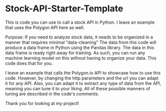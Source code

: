 # Stock-API-Starter-Template
This is code you can use to call a stock API in Python. I leave an example that uses the Polygon API here as well.

Purpose: If you need to analyze stock data, it needs to be organized in a manner that requires minimal "data-cleaning"
The data from this code will produce a data frame in Python using the Pandas library. The data in this data frame is ready
right away for training. As such, you can run any machine learning model on this without having to organize your data. This code does that for you.

I leave an example that calls the Polygon.io API to showcase how to use this code. However, by changing the http parameters and the url you can adapt it for any API.
Also, you can adapt it to extract any type of data from the API, meaning you can tune it to your liking. All of these possible manners of tuning are described in the code's comments.

Thank you for looking at my project!

